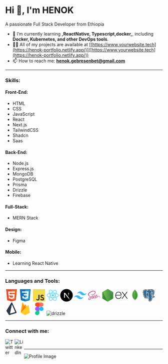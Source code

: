 # Hi 👋, I'm HENOK

A passionate Full Stack Developer from Ethiopia

- 🌱 I’m currently learning **,ReactNative, Typescript,docker,**, including **Docker, Kubernetes, and other DevOps tools**.
- 👨‍💻 All of my projects are available at [[https://www.yourwebsite.tech](https://henok-portfolio.netlify.app/)]([https://www.yourwebsite.tech](https://henok-portfolio.netlify.app/))
- 📫 How to reach me: **henok.gebresenbet@gmail.com**

---

### Skills:

#### Front-End:
- HTML
- CSS
- JavaScript
- React
- Next.js
- TailwindCSS
- Shadcn
- Saas

#### Back-End:
- Node.js
- Express.js
- MongoDB
- PostgreSQL
- Prisma
- Drizzle
- Firebase

#### Full-Stack:
- MERN Stack

#### Design:
- Figma

#### Mobile:
- Learning React Native

---

### Languages and Tools:
<p align="left">
  <img src="https://raw.githubusercontent.com/devicons/devicon/master/icons/html5/html5-original.svg" alt="html5" width="40" height="40"/> 
  <img src="https://raw.githubusercontent.com/devicons/devicon/master/icons/css3/css3-original.svg" alt="css3" width="40" height="40"/> 
  <img src="https://raw.githubusercontent.com/devicons/devicon/master/icons/javascript/javascript-original.svg" alt="javascript" width="40" height="40"/> 
  <img src="https://raw.githubusercontent.com/devicons/devicon/master/icons/react/react-original.svg" alt="react" width="40" height="40"/> 
  <img src="https://raw.githubusercontent.com/devicons/devicon/master/icons/nextjs/nextjs-original.svg" alt="nextjs" width="40" height="40"/> 
  <img src="https://raw.githubusercontent.com/devicons/devicon/master/icons/tailwindcss/tailwindcss-original.svg" alt="tailwindcss" width="40" height="40"/> 
  <img src="https://raw.githubusercontent.com/devicons/devicon/master/icons/sass/sass-original.svg" alt="sass" width="40" height="40"/> 
  <img src="https://raw.githubusercontent.com/devicons/devicon/master/icons/nodejs/nodejs-original.svg" alt="nodejs" width="40" height="40"/> 
  <img src="https://raw.githubusercontent.com/devicons/devicon/master/icons/express/express-original.svg" alt="express" width="40" height="40"/> 
  <img src="https://raw.githubusercontent.com/devicons/devicon/master/icons/mongodb/mongodb-original.svg" alt="mongodb" width="40" height="40"/> 
  <img src="https://raw.githubusercontent.com/devicons/devicon/master/icons/postgresql/postgresql-original.svg" alt="postgresql" width="40" height="40"/> 
  <img src="https://raw.githubusercontent.com/devicons/devicon/master/icons/prisma/prisma-original.svg" alt="prisma" width="40" height="40"/> 
  <img src="https://raw.githubusercontent.com/devicons/devicon/master/icons/firebase/firebase-original.svg" alt="firebase" width="40" height="40"/> 
  <img src="https://raw.githubusercontent.com/devicons/devicon/master/icons/figma/figma-original.svg" alt="figma" width="40" height="40"/>
  <img src="https://raw.githubusercontent.com/devicons/devicon/master/icons/drizzle/drizzle-original.svg" alt="drizzle" width="40" height="40"/>
</p>

---

### Connect with me:
[<img align="left" alt="Twitter" width="30px" src="https://cdn.jsdelivr.net/npm/simple-icons@v3/icons/twitter.svg" />](https://twitter.com/yourprofile)
[<img align="left" alt="LinkedIn" width="30px" src="https://cdn.jsdelivr.net/npm/simple-icons@v3/icons/linkedin.svg" />](https://linkedin.com/in/yourprofile)

<br/>

---

![Profile Image](https://github.com/<username>/<username>/blob/main/path-to-your-image.png)

